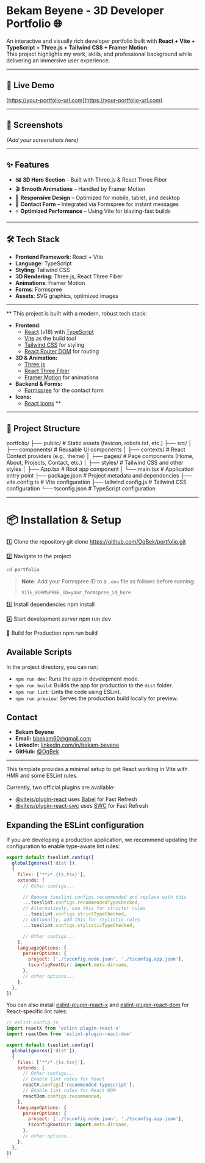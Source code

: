 # Bekam Beyene - 3D Developer Portfolio 🌐

An interactive and visually rich developer portfolio built with **React + Vite + TypeScript + Three.js + Tailwind CSS + Framer Motion**.  
This project highlights my work, skills, and professional background while delivering an immersive user experience.

---

## 🚀 Live Demo
[https://your-portfolio-url.com](https://your-portfolio-url.com)

---

## 📸 Screenshots
*(Add your screenshots here)*

---

## ✨ Features
- 🖼 **3D Hero Section** – Built with Three.js & React Three Fiber
- 🎬 **Smooth Animations** – Handled by Framer Motion
- 📱 **Responsive Design** – Optimized for mobile, tablet, and desktop
- 📧 **Contact Form** – Integrated via Formspree for instant messages
- ⚡ **Optimized Performance** – Using Vite for blazing-fast builds

---

## 🛠 Tech Stack
- **Frontend Framework**: React + Vite
- **Language**: TypeScript
- **Styling**: Tailwind CSS
- **3D Rendering**: Three.js, React Three Fiber
- **Animations**: Framer Motion
- **Forms**: Formspree
- **Assets**: SVG graphics, optimized images

---
**
This project is built with a modern, robust tech stack:

- **Frontend:**
  - [React](https://reactjs.org/) (v18) with [TypeScript](https://www.typescriptlang.org/)
  - [Vite](https://vitejs.dev/) as the build tool
  - [Tailwind CSS](https://tailwindcss.com/) for styling
  - [React Router DOM](https://reactrouter.com/) for routing
- **3D & Animation:**
  - [Three.js](https://threejs.org/)
  - [React Three Fiber](https://docs.pmnd.rs/react-three-fiber/)
  - [Framer Motion](https://www.framer.com/motion/) for animations
- **Backend & Forms:**
  - [Formspree](https://formspree.io/) for the contact form
- **Icons:**
  - [React Icons](https://react-icons.github.io/react-icons/)
**
---
## 📂 Project Structure




















portfolio/
├── public/                   # Static assets (favicon, robots.txt, etc.)
├── src/
│   ├── components/           # Reusable UI components
│   ├── contexts/             # React Context providers (e.g., theme)
│   ├── pages/                # Page components (Home, About, Projects, Contact, etc.)
│   ├── styles/               # Tailwind CSS and other styles
│   ├── App.tsx               # Root app component
│   └── main.tsx              # Application entry point
├── package.json              # Project metadata and dependencies
├── vite.config.ts            # Vite configuration
├── tailwind.config.js        # Tailwind CSS configuration
└── tsconfig.json             # TypeScript configuration











































---

# 📦 Installation & Setup



1️⃣ Clone the repository
git clone https://github.com/OgBek/portfolio.git

2️⃣ Navigate to the project
```bash
cd portfolio
```
> **Note:** Add your Formspree ID to a `.env` file as follows before running:
> ```
> VITE_FORMSPREE_ID=your_formspree_id_here
> ```

 3️⃣ Install dependencies
npm install

 4️⃣ Start development server
npm run dev

🔧 Build for Production
npm run build


## Available Scripts

In the project directory, you can run:

- `npm run dev`: Runs the app in development mode.
- `npm run build`: Builds the app for production to the `dist` folder.
- `npm run lint`: Lints the code using ESLint.
- `npm run preview`: Serves the production build locally for preview.

## Contact

- **Bekam Beyene**
- **Email:** bbekam60@gmail.com
- **LinkedIn:** [linkedin.com/in/bekam-beyene](https://linkedin.com/in/bekam-beyene)
- **GitHub:** [@OgBek](https://github.com/OgBek)

---


This template provides a minimal setup to get React working in Vite with HMR and some ESLint rules.

Currently, two official plugins are available:

- [@vitejs/plugin-react](https://github.com/vitejs/vite-plugin-react/blob/main/packages/plugin-react) uses [Babel](https://babeljs.io/) for Fast Refresh
- [@vitejs/plugin-react-swc](https://github.com/vitejs/vite-plugin-react/blob/main/packages/plugin-react-swc) uses [SWC](https://swc.rs/) for Fast Refresh

## Expanding the ESLint configuration

If you are developing a production application, we recommend updating the configuration to enable type-aware lint rules:

```js
export default tseslint.config([
  globalIgnores(['dist']),
  {
    files: ['**/*.{ts,tsx}'],
    extends: [
      // Other configs...

      // Remove tseslint.configs.recommended and replace with this
      ...tseslint.configs.recommendedTypeChecked,
      // Alternatively, use this for stricter rules
      ...tseslint.configs.strictTypeChecked,
      // Optionally, add this for stylistic rules
      ...tseslint.configs.stylisticTypeChecked,

      // Other configs...
    ],
    languageOptions: {
      parserOptions: {
        project: ['./tsconfig.node.json', './tsconfig.app.json'],
        tsconfigRootDir: import.meta.dirname,
      },
      // other options...
    },
  },
])
```

You can also install [eslint-plugin-react-x](https://github.com/Rel1cx/eslint-react/tree/main/packages/plugins/eslint-plugin-react-x) and [eslint-plugin-react-dom](https://github.com/Rel1cx/eslint-react/tree/main/packages/plugins/eslint-plugin-react-dom) for React-specific lint rules:

```js
// eslint.config.js
import reactX from 'eslint-plugin-react-x'
import reactDom from 'eslint-plugin-react-dom'

export default tseslint.config([
  globalIgnores(['dist']),
  {
    files: ['**/*.{ts,tsx}'],
    extends: [
      // Other configs...
      // Enable lint rules for React
      reactX.configs['recommended-typescript'],
      // Enable lint rules for React DOM
      reactDom.configs.recommended,
    ],
    languageOptions: {
      parserOptions: {
        project: ['./tsconfig.node.json', './tsconfig.app.json'],
        tsconfigRootDir: import.meta.dirname,
      },
      // other options...
    },
  },
])
`
